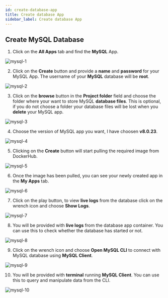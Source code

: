 ```yaml
---
id: create-database-app
title: Create database App
sidebar_label: Create database App
---
```


## Create MySQL Database

1. Click on the **All Apps** tab and find the **MySQL** App.

![mysql-1](/img/create-database-app/mysql-1.png)

2. Click on the **Create** button and provide a **name** and **password** for your MySQL App. The username of your **MySQL** database will be **root**.

![mysql-2](/img/create-database-app/mysql-2.png)

3. Click on the **browse** button in the **Project folder** field and choose the folder where your want to store MySQL **database files**. This is optional, if you do not choose a folder your database files will be lost when you **delete** your MySQL app.

![mysql-3](/img/create-database-app/mysql-3.png)

4. Choose the version of MySQL app you want, I have choosen **v8.0.23**.

![mysql-4](/img/create-database-app/mysql-4.png)

5. Clicking on the **Create** button will start pulling the required image from DockerHub.

![mysql-5](/img/create-database-app/mysql-5.png)

6. Once the image has been pulled, you can see your newly created app in the **My Apps** tab.

![mysql-6](/img/create-database-app/mysql-6.png)

7. Click on the play button, to view **live logs** from the database click on the wrench icon and choose **Show Logs**.

![mysql-7](/img/create-database-app/mysql-7.png)

8. You will be provided with **live logs** from the database app container. You can use this to check whether the database has started or not.

![mysql-8](/img/create-database-app/mysql-8.png)

9. Click on the wrench icon and choose **Open MySQL CLI** to connect with MySQL database using **MySQL Client**.

![mysql-9](/img/create-database-app/mysql-9.png)

10. You will be provided with **terminal** running **MySQL Client**. You can use this to query and manipulate data from the CLI.

![mysql-10](/img/create-database-app/mysql-10.png)
